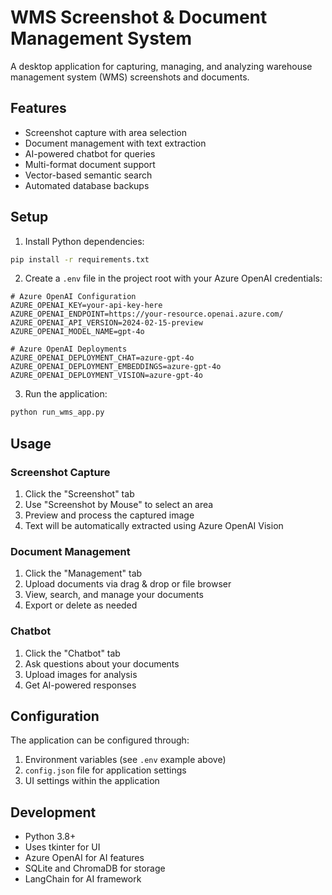# WMS Screenshot & Document Management System

A desktop application for capturing, managing, and analyzing warehouse management system (WMS) screenshots and documents.

## Features

- Screenshot capture with area selection
- Document management with text extraction
- AI-powered chatbot for queries
- Multi-format document support
- Vector-based semantic search
- Automated database backups

## Setup

1. Install Python dependencies:
```bash
pip install -r requirements.txt
```

2. Create a `.env` file in the project root with your Azure OpenAI credentials:
```env
# Azure OpenAI Configuration
AZURE_OPENAI_KEY=your-api-key-here
AZURE_OPENAI_ENDPOINT=https://your-resource.openai.azure.com/
AZURE_OPENAI_API_VERSION=2024-02-15-preview
AZURE_OPENAI_MODEL_NAME=gpt-4o

# Azure OpenAI Deployments
AZURE_OPENAI_DEPLOYMENT_CHAT=azure-gpt-4o
AZURE_OPENAI_DEPLOYMENT_EMBEDDINGS=azure-gpt-4o
AZURE_OPENAI_DEPLOYMENT_VISION=azure-gpt-4o
```

3. Run the application:
```bash
python run_wms_app.py
```

## Usage

### Screenshot Capture
1. Click the "Screenshot" tab
2. Use "Screenshot by Mouse" to select an area
3. Preview and process the captured image
4. Text will be automatically extracted using Azure OpenAI Vision

### Document Management
1. Click the "Management" tab
2. Upload documents via drag & drop or file browser
3. View, search, and manage your documents
4. Export or delete as needed

### Chatbot
1. Click the "Chatbot" tab
2. Ask questions about your documents
3. Upload images for analysis
4. Get AI-powered responses

## Configuration

The application can be configured through:
1. Environment variables (see `.env` example above)
2. `config.json` file for application settings
3. UI settings within the application

## Development

- Python 3.8+
- Uses tkinter for UI
- Azure OpenAI for AI features
- SQLite and ChromaDB for storage
- LangChain for AI framework